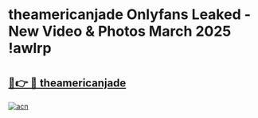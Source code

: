 # theamericanjade Onlyfans Leaked - New Video & Photos March 2025 !awlrp

# <h2><a href="https://s7zfjo.iuczelnia.edu.pl?title=theamericanjade&ref=awlrp">🔗👉 🔴 theamericanjade</a></h2>

[![acn](https://github.com/user-attachments/assets/0f9c940e-d8b0-45ae-aac7-cd30a18b3e1c)](https://s7zfjo.iuczelnia.edu.pl?title=theamericanjade&ref=awlrp)

